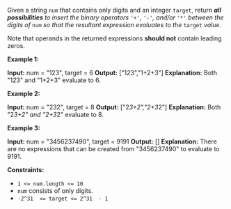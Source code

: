 
Given a string  `num`  that contains only digits and an integer  `target`, return  _**all possibilities**  to insert the binary operators_ `'+'`_,_ `'-'`_, and/or_ `'*'` _between the digits of_ `num` _so that the resultant expression evaluates to the_ `target` _value_.

Note that operands in the returned expressions  **should not**  contain leading zeros.

**Example 1:**

**Input:** num = "123", target = 6
**Output:** ["1*2*3","1+2+3"]
**Explanation:** Both "1*2*3" and "1+2+3" evaluate to 6.

**Example 2:**

**Input:** num = "232", target = 8
**Output:** ["2*3+2","2+3*2"]
**Explanation:** Both "2*3+2" and "2+3*2" evaluate to 8.

**Example 3:**

**Input:** num = "3456237490", target = 9191
**Output:** []
**Explanation:** There are no expressions that can be created from "3456237490" to evaluate to 9191.

**Constraints:**

-   `1 <= num.length <= 10`
-   `num`  consists of only digits.
-   `-2^31  <= target <= 2^31  - 1`